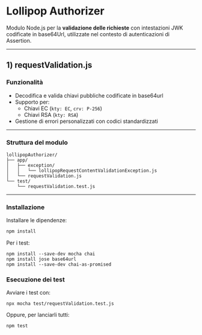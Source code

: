 # Lollipop Authorizer

Modulo Node.js per la **validazione delle richieste** con intestazioni JWK codificate in base64Url, utilizzate nel contesto di autenticazioni di Assertion.

---
## 1) requestValidation.js
### Funzionalità

- Decodifica e valida chiavi pubbliche codificate in base64url
- Supporto per:
  - Chiavi EC (`kty: EC`, `crv: P-256`)
  - Chiavi RSA (`kty: RSA`)
- Gestione di errori personalizzati con codici standardizzati

---

### Struttura del modulo
```
lollipopAuthorizer/
├── app/
│   ├── exception/
│   │   └── lollipopRequestContentValidationException.js
│   └── requestValidation.js
└── test/
    └── requestValidation.test.js
```


---

### Installazione

Installare le dipendenze:

```bash
npm install
```
Per i test:
```
npm install --save-dev mocha chai
npm install jose base64url
npm install --save-dev chai-as-promised 
```
### Esecuzione dei test
Avviare i test con:

```
npx mocha test/requestValidation.test.js
```
Oppure, per lanciarli tutti:
```
npm test
```
